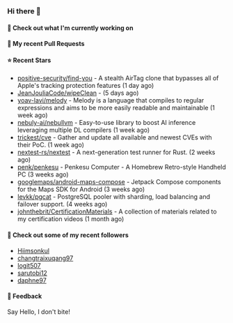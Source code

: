 ### Hi there 👋

#### 👷 Check out what I'm currently working on

#### 🔨 My recent Pull Requests


#### ⭐ Recent Stars

- [positive-security/find-you](https://github.com/positive-security/find-you) - A stealth AirTag clone that bypasses all of Apple&#39;s tracking protection features (1 day ago)
- [JeanJouliaCode/wipeClean](https://github.com/JeanJouliaCode/wipeClean) -  (5 days ago)
- [yoav-lavi/melody](https://github.com/yoav-lavi/melody) - Melody is a language that compiles to regular expressions and aims to be more easily readable and maintainable (1 week ago)
- [nebuly-ai/nebullvm](https://github.com/nebuly-ai/nebullvm) - Easy-to-use library to boost AI inference leveraging multiple DL compilers (1 week ago)
- [trickest/cve](https://github.com/trickest/cve) - Gather and update all available and newest CVEs with their PoC. (1 week ago)
- [nextest-rs/nextest](https://github.com/nextest-rs/nextest) - A next-generation test runner for Rust. (2 weeks ago)
- [penk/penkesu](https://github.com/penk/penkesu) - Penkesu Computer - A Homebrew Retro-style Handheld PC (3 weeks ago)
- [googlemaps/android-maps-compose](https://github.com/googlemaps/android-maps-compose) - Jetpack Compose components for the Maps SDK for Android (3 weeks ago)
- [levkk/pgcat](https://github.com/levkk/pgcat) - PostgreSQL pooler with sharding, load balancing and failover support. (4 weeks ago)
- [johnthebrit/CertificationMaterials](https://github.com/johnthebrit/CertificationMaterials) - A collection of materials related to my certification videos (1 month ago)

#### 👯 Check out some of my recent followers

- [Hiimsonkul](https://github.com/Hiimsonkul)
- [changtraixuqang97](https://github.com/changtraixuqang97)
- [logit507](https://github.com/logit507)
- [sarutobi12](https://github.com/sarutobi12)
- [daphne97](https://github.com/daphne97)

#### 💬 Feedback

Say Hello, I don't bite!